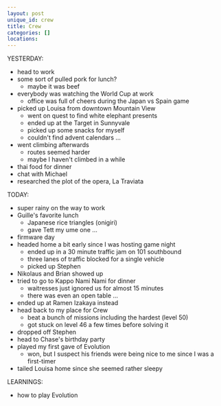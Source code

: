 ```yaml
---
layout: post
unique_id: crew
title: Crew
categories: []
locations: 
---
```


YESTERDAY:
* head to work
* some sort of pulled pork for lunch?
  * maybe it was beef
* everybody was watching the World Cup at work
  * office was full of cheers during the Japan vs Spain game
* picked up Louisa from downtown Mountain View
  * went on quest to find white elephant presents
  * ended up at the Target in Sunnyvale
  * picked up some snacks for myself
  * couldn't find advent calendars ...
* went climbing afterwards
  * routes seemed harder
  * maybe I haven't climbed in a while
* thai food for dinner
* chat with Michael
* researched the plot of the opera, La Traviata

TODAY:
* super rainy on the way to work
* Guille's favorite lunch
  * Japanese rice triangles (onigiri)
  * gave Tett my ume one ...
* firmware day
* headed home a bit early since I was hosting game night
  * ended up in a 30 minute traffic jam on 101 southbound
  * three lanes of traffic blocked for a single vehicle
  * picked up Stephen
* Nikolaus and Brian showed up
* tried to go to Kappo Nami Nami for dinner
  * waitresses just ignored us for almost 15 minutes
  * there was even an open table ...
* ended up at Ramen Izakaya instead
* head back to my place for Crew
  * beat a bunch of missions including the hardest (level 50)
  * got stuck on level 46 a few times before solving it
* dropped off Stephen
* head to Chase's birthday party
* played my first gave of Evolution
  * won, but I suspect his friends were being nice to me since I was a first-timer
* tailed Louisa home since she seemed rather sleepy

LEARNINGS:
* how to play Evolution
